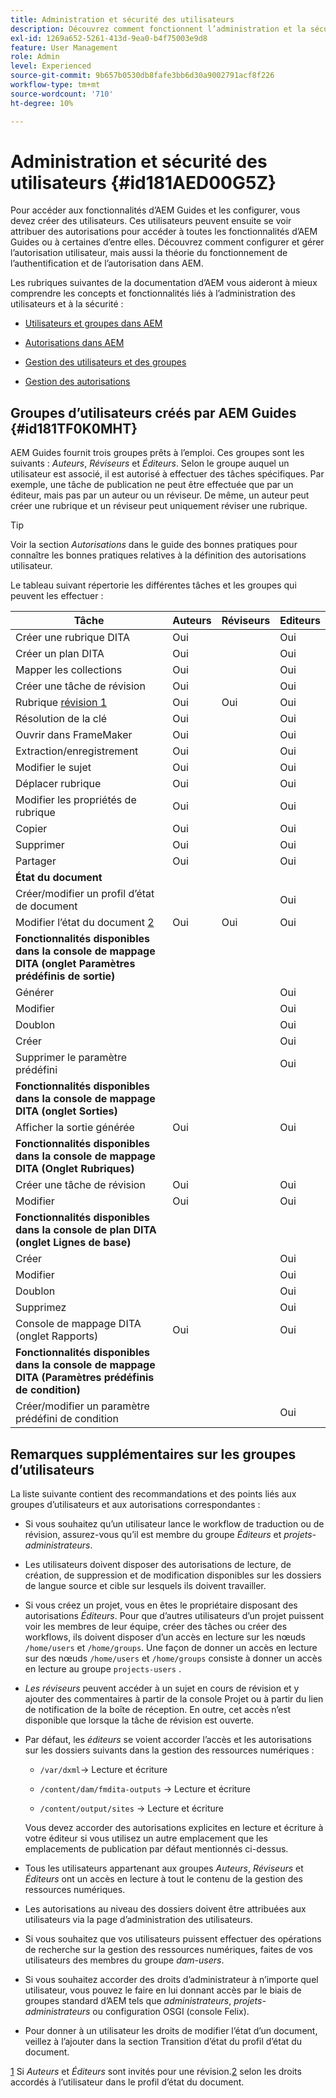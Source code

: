```yaml
---
title: Administration et sécurité des utilisateurs
description: Découvrez comment fonctionnent l’administration et la sécurité des utilisateurs et utilisatrices
exl-id: 1269a652-5261-413d-9ea0-b4f75003e9d8
feature: User Management
role: Admin
level: Experienced
source-git-commit: 9b657b0530db8fafe3bb6d30a9002791acf8f226
workflow-type: tm+mt
source-wordcount: '710'
ht-degree: 10%

---
```


# Administration et sécurité des utilisateurs {#id181AED00G5Z}

Pour accéder aux fonctionnalités d’AEM Guides et les configurer, vous devez créer des utilisateurs. Ces utilisateurs peuvent ensuite se voir attribuer des autorisations pour accéder à toutes les fonctionnalités d’AEM Guides ou à certaines d’entre elles. Découvrez comment configurer et gérer l’autorisation utilisateur, mais aussi la théorie du fonctionnement de l’authentification et de l’autorisation dans AEM.

Les rubriques suivantes de la documentation d’AEM vous aideront à mieux comprendre les concepts et fonctionnalités liés à l’administration des utilisateurs et à la sécurité :

- [Utilisateurs et groupes dans AEM](https://helpx.adobe.com/experience-manager/6-5/sites/administering/using/security.html#UsersandGroupsinAEM)

- [ Autorisations dans AEM ](https://helpx.adobe.com/fr/experience-manager/6-5/sites/administering/using/security.html#PermissionsinAEM)

- [Gestion des utilisateurs et des groupes](https://helpx.adobe.com/experience-manager/6-5/sites/administering/using/security.html#ManagingUsersandGroups)

- [Gestion des autorisations](https://helpx.adobe.com/experience-manager/6-5/sites/administering/using/security.html#ManagingPermissions)


## Groupes d’utilisateurs créés par AEM Guides {#id181TF0K0MHT}

AEM Guides fournit trois groupes prêts à l’emploi. Ces groupes sont les suivants : *Auteurs*, *Réviseurs* et *Éditeurs*. Selon le groupe auquel un utilisateur est associé, il est autorisé à effectuer des tâches spécifiques. Par exemple, une tâche de publication ne peut être effectuée que par un éditeur, mais pas par un auteur ou un réviseur. De même, un auteur peut créer une rubrique et un réviseur peut uniquement réviser une rubrique.

>[!TIP]
>
> Voir la section *Autorisations* dans le guide des bonnes pratiques pour connaître les bonnes pratiques relatives à la définition des autorisations utilisateur.

Le tableau suivant répertorie les différentes tâches et les groupes qui peuvent les effectuer :

| Tâche | Auteurs | Réviseurs | Editeurs |
|----|-------|---------|----------|
| Créer une rubrique DITA | Oui |   | Oui |
| Créer un plan DITA | Oui |   | Oui |
| Mapper les collections | Oui |   | Oui |
| Créer une tâche de révision | Oui |   | Oui |
| Rubrique [ révision 1](#fntarg_1) | Oui | Oui | Oui |
| Résolution de la clé | Oui |   | Oui |
| Ouvrir dans FrameMaker | Oui |   | Oui |
| Extraction/enregistrement | Oui |   | Oui |
| Modifier le sujet | Oui |   | Oui |
| Déplacer rubrique | Oui |   | Oui |
| Modifier les propriétés de rubrique | Oui |   | Oui |
| Copier | Oui |   | Oui |
| Supprimer | Oui |   | Oui |
| Partager | Oui |   | Oui |
| **État du document** |
| Créer/modifier un profil d’état de document |   |   | Oui |
| Modifier l’état du document [2](#fntarg_2) | Oui | Oui | Oui |
| **Fonctionnalités disponibles dans la console de mappage DITA \(onglet Paramètres prédéfinis de sortie\)** |
| Générer |   |   | Oui |
| Modifier |   |   | Oui |
| Doublon |   |   | Oui |
| Créer |   |   | Oui |
| Supprimer le paramètre prédéfini |   |   | Oui |
| **Fonctionnalités disponibles dans la console de mappage DITA \(onglet Sorties\)** |
| Afficher la sortie générée | Oui |   | Oui |
| **Fonctionnalités disponibles dans la console de mappage DITA \(Onglet Rubriques\)** |
| Créer une tâche de révision | Oui |   | Oui |
| Modifier | Oui |   | Oui |
| **Fonctionnalités disponibles dans la console de plan DITA \(onglet Lignes de base\)** |
| Créer |   |   | Oui |
| Modifier |   |   | Oui |
| Doublon |   |   | Oui |
| Supprimez |   |   | Oui |
| Console de mappage DITA \(onglet Rapports\) | Oui |   | Oui |
| **Fonctionnalités disponibles dans la console de mappage DITA \(Paramètres prédéfinis de condition\)** |
| Créer/modifier un paramètre prédéfini de condition |   |   | Oui |

## Remarques supplémentaires sur les groupes d’utilisateurs

La liste suivante contient des recommandations et des points liés aux groupes d’utilisateurs et aux autorisations correspondantes :

- Si vous souhaitez qu’un utilisateur lance le workflow de traduction ou de révision, assurez-vous qu’il est membre du groupe *Éditeurs* et *projets-administrateurs*.

- Les utilisateurs doivent disposer des autorisations de lecture, de création, de suppression et de modification disponibles sur les dossiers de langue source et cible sur lesquels ils doivent travailler.

- Si vous créez un projet, vous en êtes le propriétaire disposant des autorisations *Éditeurs*. Pour que d’autres utilisateurs d’un projet puissent voir les membres de leur équipe, créer des tâches ou créer des workflows, ils doivent disposer d’un accès en lecture sur les nœuds `/home/users` et `/home/groups`. Une façon de donner un accès en lecture sur des nœuds `/home/users` et `/home/groups` consiste à donner un accès en lecture au groupe `projects-users` .

- *Les réviseurs* peuvent accéder à un sujet en cours de révision et y ajouter des commentaires à partir de la console Projet ou à partir du lien de notification de la boîte de réception. En outre, cet accès n’est disponible que lorsque la tâche de révision est ouverte.

- Par défaut, les *éditeurs* se voient accorder l’accès et les autorisations sur les dossiers suivants dans la gestion des ressources numériques :

   - ``/var/dxml``-\> Lecture et écriture

   - `/content/dam/fmdita-outputs` -\> Lecture et écriture

   - `/content/output/sites` -\> Lecture et écriture

  Vous devez accorder des autorisations explicites en lecture et écriture à votre éditeur si vous utilisez un autre emplacement que les emplacements de publication par défaut mentionnés ci-dessus.

- Tous les utilisateurs appartenant aux groupes *Auteurs*, *Réviseurs* et *Éditeurs* ont un accès en lecture à tout le contenu de la gestion des ressources numériques.

- Les autorisations au niveau des dossiers doivent être attribuées aux utilisateurs via la page d’administration des utilisateurs.

- Si vous souhaitez que vos utilisateurs puissent effectuer des opérations de recherche sur la gestion des ressources numériques, faites de vos utilisateurs des membres du groupe *dam-users*.

- Si vous souhaitez accorder des droits d’administrateur à n’importe quel utilisateur, vous pouvez le faire en lui donnant accès par le biais de groupes standard d’AEM tels que *administrateurs*, *projets-administrateurs* ou configuration OSGI \(console Felix\).

- Pour donner à un utilisateur les droits de modifier l’état d’un document, veillez à l’ajouter dans la section Transition d’état du profil d’état du document.

[1](#fnsrc_1) Si *Auteurs* et *Éditeurs* sont invités pour une révision.[2](#fnsrc_2) selon les droits accordés à l’utilisateur dans le profil d’état du document.
